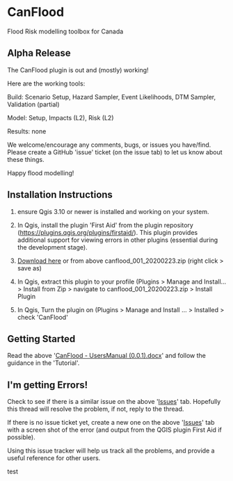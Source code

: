 # CanFlood
Flood Risk modelling toolbox for Canada

## Alpha Release
The CanFlood plugin is out and (mostly) working!  

Here are the working tools:

Build: Scenario Setup, Hazard Sampler, Event Likelihoods, DTM Sampler, Validation (partial)

Model: Setup, Impacts (L2), Risk (L2)

Results: none

We welcome/encourage any comments, bugs, or issues you have/find. Please create a GitHub 'issue' ticket (on the issue tab) to let us know about these things.

Happy flood modelling!

## Installation Instructions 

1) ensure Qgis 3.10 or newer is installed and working on your system. 

2) In Qgis, install the plugin 'First Aid' from the plugin repository (https://plugins.qgis.org/plugins/firstaid/). This plugin provides additional support for viewing errors in other plugins (essential during the development stage).

3) [Download here](https://github.com/IBIGroupCanWest/CanFlood/raw/master/canflood_001_20200223.zip) or from above canflood_001_20200223.zip (right click > save as) 

4) In Qgis, extract this plugin to your profile (Plugins > Manage and Install... > Install from Zip > navigate to canflood_001_20200223.zip > Install Plugin

5) In Qgis, Turn the plugin on (Plugins > Manage and Install ... > Installed > check 'CanFlood'

## Getting Started

Read the above '[CanFlood - UsersManual (0.0.1).docx](https://github.com/IBIGroupCanWest/CanFlood/raw/master/CanFlood%20-%20UsersManual%20(0.0.1).docx)' and follow the guidance in the 'Tutorial'.


## I'm getting Errors!
Check to see if there is a similar issue on the above '[Issues](https://github.com/IBIGroupCanWest/CanFlood/issues)' tab.  Hopefully this thread will resolve the problem, if not, reply to the thread.

If there is no issue ticket yet, create a new one on the above '[Issues](https://github.com/IBIGroupCanWest/CanFlood/issues)' tab with a screen shot of the error (and output from the QGIS plugin First Aid if possible). 

Using this issue tracker will help us track all the problems, and provide a useful reference for other users.


test
